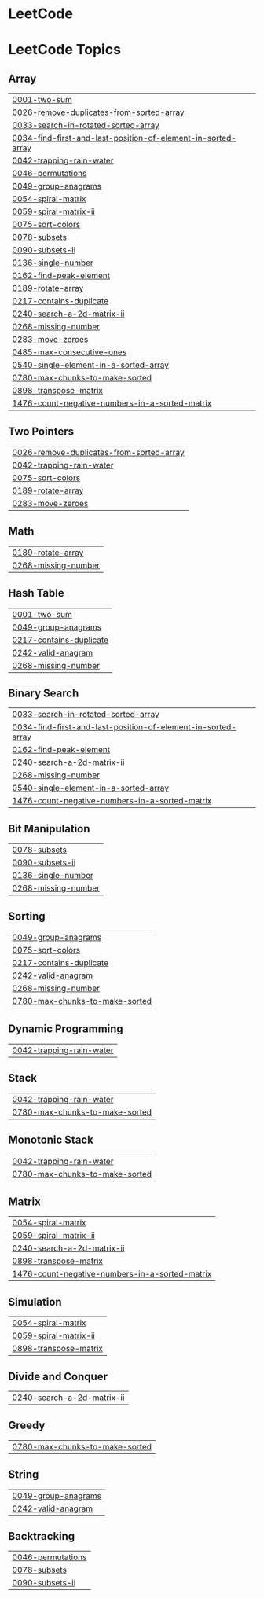 # LeetCode

<!---LeetCode Topics Start-->
# LeetCode Topics
## Array
|  |
| ------- |
| [0001-two-sum](https://github.com/rishika06/LeetCode/tree/master/0001-two-sum) |
| [0026-remove-duplicates-from-sorted-array](https://github.com/rishika06/LeetCode/tree/master/0026-remove-duplicates-from-sorted-array) |
| [0033-search-in-rotated-sorted-array](https://github.com/rishika06/LeetCode/tree/master/0033-search-in-rotated-sorted-array) |
| [0034-find-first-and-last-position-of-element-in-sorted-array](https://github.com/rishika06/LeetCode/tree/master/0034-find-first-and-last-position-of-element-in-sorted-array) |
| [0042-trapping-rain-water](https://github.com/rishika06/LeetCode/tree/master/0042-trapping-rain-water) |
| [0046-permutations](https://github.com/rishika06/LeetCode/tree/master/0046-permutations) |
| [0049-group-anagrams](https://github.com/rishika06/LeetCode/tree/master/0049-group-anagrams) |
| [0054-spiral-matrix](https://github.com/rishika06/LeetCode/tree/master/0054-spiral-matrix) |
| [0059-spiral-matrix-ii](https://github.com/rishika06/LeetCode/tree/master/0059-spiral-matrix-ii) |
| [0075-sort-colors](https://github.com/rishika06/LeetCode/tree/master/0075-sort-colors) |
| [0078-subsets](https://github.com/rishika06/LeetCode/tree/master/0078-subsets) |
| [0090-subsets-ii](https://github.com/rishika06/LeetCode/tree/master/0090-subsets-ii) |
| [0136-single-number](https://github.com/rishika06/LeetCode/tree/master/0136-single-number) |
| [0162-find-peak-element](https://github.com/rishika06/LeetCode/tree/master/0162-find-peak-element) |
| [0189-rotate-array](https://github.com/rishika06/LeetCode/tree/master/0189-rotate-array) |
| [0217-contains-duplicate](https://github.com/rishika06/LeetCode/tree/master/0217-contains-duplicate) |
| [0240-search-a-2d-matrix-ii](https://github.com/rishika06/LeetCode/tree/master/0240-search-a-2d-matrix-ii) |
| [0268-missing-number](https://github.com/rishika06/LeetCode/tree/master/0268-missing-number) |
| [0283-move-zeroes](https://github.com/rishika06/LeetCode/tree/master/0283-move-zeroes) |
| [0485-max-consecutive-ones](https://github.com/rishika06/LeetCode/tree/master/0485-max-consecutive-ones) |
| [0540-single-element-in-a-sorted-array](https://github.com/rishika06/LeetCode/tree/master/0540-single-element-in-a-sorted-array) |
| [0780-max-chunks-to-make-sorted](https://github.com/rishika06/LeetCode/tree/master/0780-max-chunks-to-make-sorted) |
| [0898-transpose-matrix](https://github.com/rishika06/LeetCode/tree/master/0898-transpose-matrix) |
| [1476-count-negative-numbers-in-a-sorted-matrix](https://github.com/rishika06/LeetCode/tree/master/1476-count-negative-numbers-in-a-sorted-matrix) |
## Two Pointers
|  |
| ------- |
| [0026-remove-duplicates-from-sorted-array](https://github.com/rishika06/LeetCode/tree/master/0026-remove-duplicates-from-sorted-array) |
| [0042-trapping-rain-water](https://github.com/rishika06/LeetCode/tree/master/0042-trapping-rain-water) |
| [0075-sort-colors](https://github.com/rishika06/LeetCode/tree/master/0075-sort-colors) |
| [0189-rotate-array](https://github.com/rishika06/LeetCode/tree/master/0189-rotate-array) |
| [0283-move-zeroes](https://github.com/rishika06/LeetCode/tree/master/0283-move-zeroes) |
## Math
|  |
| ------- |
| [0189-rotate-array](https://github.com/rishika06/LeetCode/tree/master/0189-rotate-array) |
| [0268-missing-number](https://github.com/rishika06/LeetCode/tree/master/0268-missing-number) |
## Hash Table
|  |
| ------- |
| [0001-two-sum](https://github.com/rishika06/LeetCode/tree/master/0001-two-sum) |
| [0049-group-anagrams](https://github.com/rishika06/LeetCode/tree/master/0049-group-anagrams) |
| [0217-contains-duplicate](https://github.com/rishika06/LeetCode/tree/master/0217-contains-duplicate) |
| [0242-valid-anagram](https://github.com/rishika06/LeetCode/tree/master/0242-valid-anagram) |
| [0268-missing-number](https://github.com/rishika06/LeetCode/tree/master/0268-missing-number) |
## Binary Search
|  |
| ------- |
| [0033-search-in-rotated-sorted-array](https://github.com/rishika06/LeetCode/tree/master/0033-search-in-rotated-sorted-array) |
| [0034-find-first-and-last-position-of-element-in-sorted-array](https://github.com/rishika06/LeetCode/tree/master/0034-find-first-and-last-position-of-element-in-sorted-array) |
| [0162-find-peak-element](https://github.com/rishika06/LeetCode/tree/master/0162-find-peak-element) |
| [0240-search-a-2d-matrix-ii](https://github.com/rishika06/LeetCode/tree/master/0240-search-a-2d-matrix-ii) |
| [0268-missing-number](https://github.com/rishika06/LeetCode/tree/master/0268-missing-number) |
| [0540-single-element-in-a-sorted-array](https://github.com/rishika06/LeetCode/tree/master/0540-single-element-in-a-sorted-array) |
| [1476-count-negative-numbers-in-a-sorted-matrix](https://github.com/rishika06/LeetCode/tree/master/1476-count-negative-numbers-in-a-sorted-matrix) |
## Bit Manipulation
|  |
| ------- |
| [0078-subsets](https://github.com/rishika06/LeetCode/tree/master/0078-subsets) |
| [0090-subsets-ii](https://github.com/rishika06/LeetCode/tree/master/0090-subsets-ii) |
| [0136-single-number](https://github.com/rishika06/LeetCode/tree/master/0136-single-number) |
| [0268-missing-number](https://github.com/rishika06/LeetCode/tree/master/0268-missing-number) |
## Sorting
|  |
| ------- |
| [0049-group-anagrams](https://github.com/rishika06/LeetCode/tree/master/0049-group-anagrams) |
| [0075-sort-colors](https://github.com/rishika06/LeetCode/tree/master/0075-sort-colors) |
| [0217-contains-duplicate](https://github.com/rishika06/LeetCode/tree/master/0217-contains-duplicate) |
| [0242-valid-anagram](https://github.com/rishika06/LeetCode/tree/master/0242-valid-anagram) |
| [0268-missing-number](https://github.com/rishika06/LeetCode/tree/master/0268-missing-number) |
| [0780-max-chunks-to-make-sorted](https://github.com/rishika06/LeetCode/tree/master/0780-max-chunks-to-make-sorted) |
## Dynamic Programming
|  |
| ------- |
| [0042-trapping-rain-water](https://github.com/rishika06/LeetCode/tree/master/0042-trapping-rain-water) |
## Stack
|  |
| ------- |
| [0042-trapping-rain-water](https://github.com/rishika06/LeetCode/tree/master/0042-trapping-rain-water) |
| [0780-max-chunks-to-make-sorted](https://github.com/rishika06/LeetCode/tree/master/0780-max-chunks-to-make-sorted) |
## Monotonic Stack
|  |
| ------- |
| [0042-trapping-rain-water](https://github.com/rishika06/LeetCode/tree/master/0042-trapping-rain-water) |
| [0780-max-chunks-to-make-sorted](https://github.com/rishika06/LeetCode/tree/master/0780-max-chunks-to-make-sorted) |
## Matrix
|  |
| ------- |
| [0054-spiral-matrix](https://github.com/rishika06/LeetCode/tree/master/0054-spiral-matrix) |
| [0059-spiral-matrix-ii](https://github.com/rishika06/LeetCode/tree/master/0059-spiral-matrix-ii) |
| [0240-search-a-2d-matrix-ii](https://github.com/rishika06/LeetCode/tree/master/0240-search-a-2d-matrix-ii) |
| [0898-transpose-matrix](https://github.com/rishika06/LeetCode/tree/master/0898-transpose-matrix) |
| [1476-count-negative-numbers-in-a-sorted-matrix](https://github.com/rishika06/LeetCode/tree/master/1476-count-negative-numbers-in-a-sorted-matrix) |
## Simulation
|  |
| ------- |
| [0054-spiral-matrix](https://github.com/rishika06/LeetCode/tree/master/0054-spiral-matrix) |
| [0059-spiral-matrix-ii](https://github.com/rishika06/LeetCode/tree/master/0059-spiral-matrix-ii) |
| [0898-transpose-matrix](https://github.com/rishika06/LeetCode/tree/master/0898-transpose-matrix) |
## Divide and Conquer
|  |
| ------- |
| [0240-search-a-2d-matrix-ii](https://github.com/rishika06/LeetCode/tree/master/0240-search-a-2d-matrix-ii) |
## Greedy
|  |
| ------- |
| [0780-max-chunks-to-make-sorted](https://github.com/rishika06/LeetCode/tree/master/0780-max-chunks-to-make-sorted) |
## String
|  |
| ------- |
| [0049-group-anagrams](https://github.com/rishika06/LeetCode/tree/master/0049-group-anagrams) |
| [0242-valid-anagram](https://github.com/rishika06/LeetCode/tree/master/0242-valid-anagram) |
## Backtracking
|  |
| ------- |
| [0046-permutations](https://github.com/rishika06/LeetCode/tree/master/0046-permutations) |
| [0078-subsets](https://github.com/rishika06/LeetCode/tree/master/0078-subsets) |
| [0090-subsets-ii](https://github.com/rishika06/LeetCode/tree/master/0090-subsets-ii) |
<!---LeetCode Topics End-->